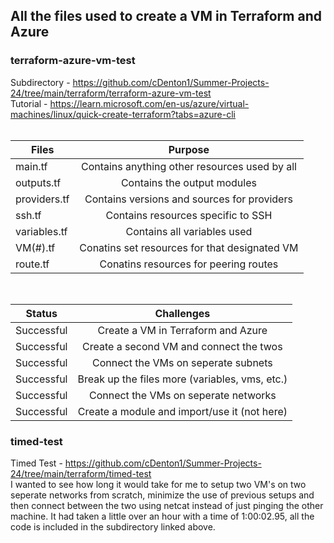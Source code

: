 ## All the files used to create a VM in Terraform and Azure
### terraform-azure-vm-test 
Subdirectory - https://github.com/cDenton1/Summer-Projects-24/tree/main/terraform/terraform-azure-vm-test <br />
Tutorial - https://learn.microsoft.com/en-us/azure/virtual-machines/linux/quick-create-terraform?tabs=azure-cli <br /> <br />

| **Files**     | Purpose                                        |
|---------------|:----------------------------------------------:|
| main.tf       | Contains anything other resources used by all  |
| outputs.tf    | Contains the output modules                    |
| providers.tf  | Contains versions and sources for providers    |
| ssh.tf        | Contains resources specific to SSH             |
| variables.tf  | Contains all variables used                    |
| VM(#).tf      | Conatins set resources for that designated VM  |
| route.tf      | Conatins resources for peering routes          |

<br />

| **Status**    | Challenges                                     |
|---------------|:----------------------------------------------:|
| Successful    | Create a VM in Terraform and Azure             |
| Successful    | Create a second VM and connect the twos        |
| Successful    | Connect the VMs on seperate subnets            |
| Successful    | Break up the files more (variables, vms, etc.) |
| Successful    | Connect the VMs on seperate networks           |
| Successful    | Create a module and import/use it (not here)   |

### timed-test
Timed Test - https://github.com/cDenton1/Summer-Projects-24/tree/main/terraform/timed-test <br />
I wanted to see how long it would take for me to setup two VM's on two seperate networks from scratch, minimize the use of previous setups and then connect between the two using netcat instead of just pinging the other machine. It had taken a little over an hour with a time of 1:00:02.95, all the code is included in the subdirectory linked above.
